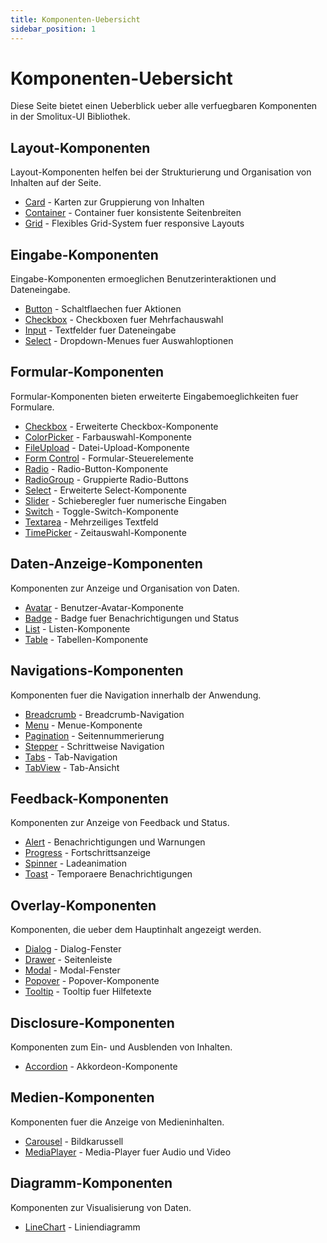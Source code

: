 ```yaml
---
title: Komponenten-Uebersicht
sidebar_position: 1
---
```


# Komponenten-Uebersicht

Diese Seite bietet einen Ueberblick ueber alle verfuegbaren Komponenten in der Smolitux-UI Bibliothek.

## Layout-Komponenten

Layout-Komponenten helfen bei der Strukturierung und Organisation von Inhalten auf der Seite.

- [Card](/docs/components/layout/card) - Karten zur Gruppierung von Inhalten
- [Container](/docs/components/layout/container) - Container fuer konsistente Seitenbreiten
- [Grid](/docs/components/layout/grid) - Flexibles Grid-System fuer responsive Layouts

## Eingabe-Komponenten

Eingabe-Komponenten ermoeglichen Benutzerinteraktionen und Dateneingabe.

- [Button](/docs/components/inputs/Button) - Schaltflaechen fuer Aktionen
- [Checkbox](/docs/components/inputs/Checkbox) - Checkboxen fuer Mehrfachauswahl
- [Input](/docs/components/inputs/Input) - Textfelder fuer Dateneingabe
- [Select](/docs/components/inputs/Select) - Dropdown-Menues fuer Auswahloptionen

## Formular-Komponenten

Formular-Komponenten bieten erweiterte Eingabemoeglichkeiten fuer Formulare.

- [Checkbox](/docs/components/forms/checkbox) - Erweiterte Checkbox-Komponente
- [ColorPicker](/docs/components/forms/colorpicker) - Farbauswahl-Komponente
- [FileUpload](/docs/components/forms/fileupload) - Datei-Upload-Komponente
- [Form Control](/docs/components/forms/form-control) - Formular-Steuerelemente
- [Radio](/docs/components/forms/radio) - Radio-Button-Komponente
- [RadioGroup](/docs/components/forms/radiogroup) - Gruppierte Radio-Buttons
- [Select](/docs/components/forms/select) - Erweiterte Select-Komponente
- [Slider](/docs/components/forms/slider) - Schieberegler fuer numerische Eingaben
- [Switch](/docs/components/forms/switch) - Toggle-Switch-Komponente
- [Textarea](/docs/components/forms/textarea) - Mehrzeiliges Textfeld
- [TimePicker](/docs/components/forms/timepicker) - Zeitauswahl-Komponente

## Daten-Anzeige-Komponenten

Komponenten zur Anzeige und Organisation von Daten.

- [Avatar](/docs/components/data-display/avatar) - Benutzer-Avatar-Komponente
- [Badge](/docs/components/data-display/badge) - Badge fuer Benachrichtigungen und Status
- [List](/docs/components/data-display/list) - Listen-Komponente
- [Table](/docs/components/data-display/table) - Tabellen-Komponente

## Navigations-Komponenten

Komponenten fuer die Navigation innerhalb der Anwendung.

- [Breadcrumb](/docs/components/navigation/breadcrumb) - Breadcrumb-Navigation
- [Menu](/docs/components/navigation/menu) - Menue-Komponente
- [Pagination](/docs/components/navigation/pagination) - Seitennummerierung
- [Stepper](/docs/components/navigation/stepper) - Schrittweise Navigation
- [Tabs](/docs/components/navigation/tabs) - Tab-Navigation
- [TabView](/docs/components/navigation/tabview) - Tab-Ansicht

## Feedback-Komponenten

Komponenten zur Anzeige von Feedback und Status.

- [Alert](/docs/components/feedback/alert) - Benachrichtigungen und Warnungen
- [Progress](/docs/components/feedback/progress) - Fortschrittsanzeige
- [Spinner](/docs/components/feedback/spinner) - Ladeanimation
- [Toast](/docs/components/feedback/toast) - Temporaere Benachrichtigungen

## Overlay-Komponenten

Komponenten, die ueber dem Hauptinhalt angezeigt werden.

- [Dialog](/docs/components/overlay/dialog) - Dialog-Fenster
- [Drawer](/docs/components/overlay/drawer) - Seitenleiste
- [Modal](/docs/components/overlay/modal) - Modal-Fenster
- [Popover](/docs/components/overlay/popover) - Popover-Komponente
- [Tooltip](/docs/components/overlay/tooltip) - Tooltip fuer Hilfetexte

## Disclosure-Komponenten

Komponenten zum Ein- und Ausblenden von Inhalten.

- [Accordion](/docs/components/disclosure/accordion) - Akkordeon-Komponente

## Medien-Komponenten

Komponenten fuer die Anzeige von Medieninhalten.

- [Carousel](/docs/components/media/carousel) - Bildkarussell
- [MediaPlayer](/docs/components/media/mediaplayer) - Media-Player fuer Audio und Video

## Diagramm-Komponenten

Komponenten zur Visualisierung von Daten.

- [LineChart](/docs/components/charts/line-chart) - Liniendiagramm
